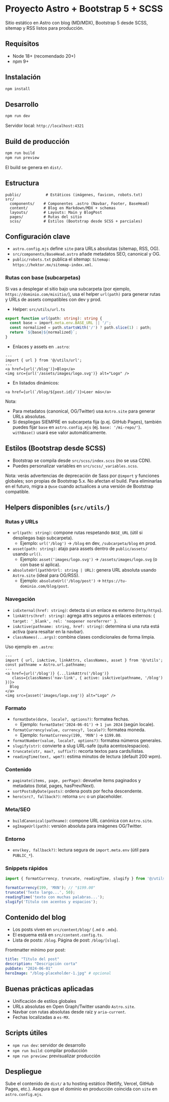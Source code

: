 # Proyecto Astro + Bootstrap 5 + SCSS

Sitio estático en Astro con blog (MD/MDX), Bootstrap 5 desde SCSS, sitemap y RSS listos para producción.

## Requisitos
- Node 18+ (recomendado 20+)
- npm 9+

## Instalación
```bash
npm install
```

## Desarrollo
```bash
npm run dev
```
Servidor local: `http://localhost:4321`

## Build de producción
```bash
npm run build
npm run preview
```
El build se genera en `dist/`.

## Estructura
```
public/           # Estáticos (imágenes, favicon, robots.txt)
src/
  components/    # Componentes .astro (Navbar, Footer, BaseHead)
  content/       # Blog en Markdown/MDX + schemas
  layouts/       # Layouts: Main y BlogPost
  pages/         # Rutas del sitio
  scss/          # Estilos (Bootstrap desde SCSS + parciales)
```

## Configuración clave
- `astro.config.mjs` define `site` para URLs absolutas (sitemap, RSS, OG).
- `src/components/BaseHead.astro` añade metadatos SEO, canonical y OG.
- `public/robots.txt` publica el sitemap: `Sitemap: https://hektor.mx/sitemap-index.xml`.

### Rutas con base (subcarpetas)
Si vas a desplegar el sitio bajo una subcarpeta (por ejemplo, `https://dominio.com/misitio/`), usa el helper `url(path)` para generar rutas y URLs de assets compatibles con dev y prod.

- Helper: `src/utils/url.ts`
```ts
export function url(path: string): string {
  const base = import.meta.env.BASE_URL || '/';
  const normalized = path.startsWith('/') ? path.slice(1) : path;
  return `${base}${normalized}`;
}
```

- Enlaces y assets en `.astro`:
```astro
---
import { url } from '@/utils/url';
---
<a href={url('/blog')}>Blog</a>
<img src={url('/assets/images/logo.svg')} alt="Logo" />
```

- En listados dinámicos:
```astro
<a href={url(`/blog/${post.id}/`)}>Leer más</a>
```

Nota:
- Para metadatos (canonical, OG/Twitter) usa `Astro.site` para generar URLs absolutas.
- Si despliegas SIEMPRE en subcarpeta fija (p.ej. GitHub Pages), también puedes fijar `base` en `astro.config.mjs` (ej. `base: '/mi-repo/'`). `withBase()` usará ese valor automáticamente.

## Estilos (Bootstrap desde SCSS)
- Bootstrap se compila desde `src/scss/index.scss` (no se usa CDN).
- Puedes personalizar variables en `src/scss/_variables.scss`.

Nota: verás advertencias de deprecación de Sass por `@import` y funciones globales; son propias de Bootstrap 5.x. No afectan el build. Para eliminarlas en el futuro, migra a `@use` cuando actualices a una versión de Bootstrap compatible.

## Helpers disponibles (`src/utils/`)

### Rutas y URLs
- `url(path: string)`: compone rutas respetando `BASE_URL` (útil si despliegas bajo subcarpeta).
  - Ejemplo: `url('/blog')` → `/blog` en dev, `/subcarpeta/blog` en prod.
- `asset(path: string)`: atajo para assets dentro de `public/assets/` usando `url()`.
  - Ejemplo: `asset('images/logo.svg')` → `/assets/images/logo.svg` (o con base si aplica).
- `absoluteUrl(pathOrUrl: string | URL)`: genera URL absoluta usando `Astro.site` (ideal para OG/RSS).
  - Ejemplo: `absoluteUrl('/blog/post')` → `https://tu-dominio.com/blog/post`.

### Navegación
- `isExternal(href: string)`: detecta si un enlace es externo (`http/https`).
- `linkAttrs(href: string)`: agrega attrs seguros a enlaces externos: `{ target: '_blank', rel: 'noopener noreferrer' }`.
- `isActive(pathname: string, href: string)`: determina si una ruta está activa (para resaltar en la navbar).
- `classNames(...args)`: combina clases condicionales de forma limpia.

Uso ejemplo en `.astro`:
```astro
---
import { url, isActive, linkAttrs, classNames, asset } from '@/utils';
const pathname = Astro.url.pathname;
---
<a href={url('/blog')} {...linkAttrs('/blog')}
   class={classNames('nav-link', { active: isActive(pathname, '/blog') })}>
  Blog
</a>
<img src={asset('images/logo.svg')} alt="Logo" />
```

### Formato
- `formatDate(date, locale?, options?)`: formatea fechas.
  - Ejemplo: `formatDate('2024-06-01')` → `1 jun 2024` (según locale).
- `formatCurrency(value, currency?, locale?)`: formatea moneda.
  - Ejemplo: `formatCurrency(199, 'MXN')` → `$199.00`.
- `formatNumber(value, locale?, options?)`: formatea números generales.
- `slugify(str)`: convierte a slug URL-safe (quita acentos/espacios).
- `truncate(str, max?, suffix?)`: recorta textos para cards/listas.
- `readingTime(text, wpm?)`: estima minutos de lectura (default 200 wpm).

### Contenido
- `paginate(items, page, perPage)`: devuelve items paginados y metadatos (total, pages, hasPrev/Next).
- `sortPostsByDate(posts)`: ordena posts por fecha descendente.
- `hero(src?, fallback?)`: retorna `src` o un placeholder.

### Meta/SEO
- `buildCanonical(pathname)`: compone URL canónica con `Astro.site`.
- `ogImageUrl(path)`: versión absoluta para imágenes OG/Twitter.

### Entorno
- `env(key, fallback?)`: lectura segura de `import.meta.env` (útil para `PUBLIC_*`).

### Snippets rápidos
```ts
import { formatCurrency, truncate, readingTime, slugify } from '@/utils';

formatCurrency(199, 'MXN'); // "$199.00"
truncate('Texto largo...', 50);
readingTime('texto con muchas palabras...');
slugify('Título con acentos y espacios');
```

## Contenido del blog
- Los posts viven en `src/content/blog/` (`.md` o `.mdx`).
- El esquema está en `src/content.config.ts`.
- Lista de posts: `/blog`. Página de post: `/blog/[slug]`.

Frontmatter mínimo por post:
```yaml
title: "Título del post"
description: "Descripción corta"
pubDate: "2024-06-01"
heroImage: "/blog-placeholder-1.jpg" # opcional
```

## Buenas prácticas aplicadas
- Unificación de estilos globales 
- URLs absolutas en Open Graph/Twitter usando `Astro.site`.
- Navbar con rutas absolutas desde raíz y `aria-current`.
- Fechas localizadas a `es-MX`.

## Scripts útiles
- `npm run dev`: servidor de desarrollo
- `npm run build`: compilar producción
- `npm run preview`: previsualizar producción

## Despliegue
Sube el contenido de `dist/` a tu hosting estático (Netlify, Vercel, GitHub Pages, etc.). Asegura que el dominio en producción coincida con `site` en `astro.config.mjs`.
